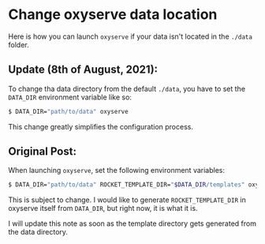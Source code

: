 # Change oxyserve data location

Here is how you can launch `oxyserve` if your data isn't located in the `./data` folder.

## Update (8th of August, 2021):
To change tha data directory from the default `./data`, you have to set the `DATA_DIR` environment variable like so:

```bash
$ DATA_DIR="path/to/data" oxyserve
```

This change greatly simplifies the configuration process.

## Original Post:

When launching `oxyserve`, set the following environment variables:

```bash
$ DATA_DIR="path/to/data" ROCKET_TEMPLATE_DIR="$DATA_DIR/templates" oxyserve
```

This is subject to change. I would like to generate `ROCKET_TEMPLATE_DIR` in oxyserve itself
from `DATA_DIR`, but right now, it is what it is.

I will update this note as soon as the template directory gets generated from the data directory.
